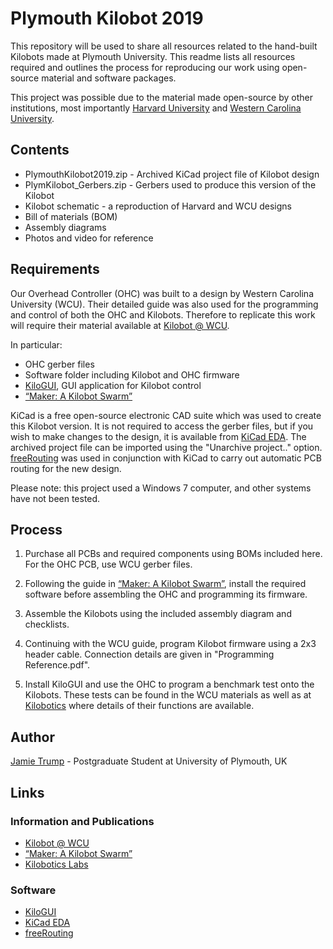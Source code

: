 # Plymouth Kilobot 2019

This repository will be used to share all resources related to the hand-built Kilobots made at Plymouth University. This readme lists all resources required and outlines the process for reproducing our work using open-source material and software packages.

This project was possible due to the material made open-source by other institutions, most importantly [Harvard University](https://ssr.seas.harvard.edu/kilobots) and [Western Carolina University](https://kilobot.wcu.edu/).

## Contents
* PlymouthKilobot2019.zip - Archived KiCad project file of Kilobot design
* PlymKilobot_Gerbers.zip - Gerbers used to produce this version of the Kilobot
* Kilobot schematic - a reproduction of Harvard and WCU designs
* Bill of materials (BOM)
* Assembly diagrams
* Photos and video for reference


## Requirements
Our Overhead Controller (OHC) was built to a design by Western Carolina University (WCU). Their detailed guide was also used for the programming and control of both the OHC and Kilobots. Therefore to replicate this work will require their material available at [Kilobot @ WCU](https://kilobot.wcu.edu/).

In particular:

* OHC gerber files
* Software folder including Kilobot and OHC firmware
* [KiloGUI](https://github.com/acornejo/kilogui), GUI application for Kilobot control
* [“Maker: A Kilobot Swarm”](https://www.asee.org/public/conferences/64/papers/15441/view)

KiCad is a free open-source electronic CAD suite which was used to create this Kilobot version. It is not required to access the gerber files, but if you wish to make changes to the design, it is available from [KiCad EDA](http://kicad-pcb.org/). The archived project file can be imported using the "Unarchive project.." option. [freeRouting](https://freerouting.org/) was used in conjunction with KiCad to carry out automatic PCB routing for the new design.

Please note: this project used a Windows 7 computer, and other systems have not been tested.

## Process
1. Purchase all PCBs and required components using BOMs included here. For the OHC PCB, use WCU gerber files.

2. Following the guide in [“Maker: A Kilobot Swarm”](https://www.asee.org/public/conferences/64/papers/15441/view), install the required software before assembling the OHC and programming its firmware.

3. Assemble the Kilobots using the included assembly diagram and checklists.

4. Continuing with the WCU guide, program Kilobot firmware using a 2x3 header cable. Connection details are given in "Programming Reference.pdf".

5. Install KiloGUI and use the OHC to program a benchmark test onto the Kilobots. These tests can be found in the WCU materials as well as at [Kilobotics](https://www.kilobotics.com/labs) where details of their functions are available.

## Author
[Jamie Trump](james.trump@postgrad.plymouth.ac.uk) - Postgraduate Student at University of Plymouth, UK

## Links

### Information and Publications
* [Kilobot @ WCU](https://kilobot.wcu.edu/)
* [“Maker: A Kilobot Swarm”](https://www.asee.org/public/conferences/64/papers/15441/view)
* [Kilobotics Labs](https://www.kilobotics.com/labs)

### Software

* [KiloGUI](https://github.com/acornejo/kilogui)
* [KiCad EDA](http://kicad-pcb.org/)
* [freeRouting](https://freerouting.org/)
